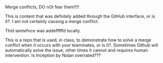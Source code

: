 Merge conflicts, DO nOt fear them!!!!

This is content that was defintely added through the GitHub interface, or is it?. I am not certainly causing a merge conflict.

Thid sentefnce was addefffffd locally.

This is a repo that is used, in class, to demonstrate how to solve a merge conflict when it occurs with your teammates, or is it?. Sometimes Github will automatically solve the issue, other times it cannot and requires human intervention. Is Inception by Nolan overrated???
